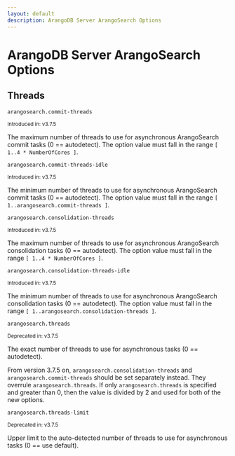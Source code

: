 ```yaml
---
layout: default
description: ArangoDB Server ArangoSearch Options
---
```

# ArangoDB Server ArangoSearch Options

## Threads

`arangosearch.commit-threads`

<small>Introduced in: v3.7.5</small>

The maximum number of threads to use for asynchronous ArangoSearch commit
tasks (0 == autodetect).
The option value must fall in the range `[ 1..4 * NumberOfCores ]`.

`arangosearch.commit-threads-idle`

<small>Introduced in: v3.7.5</small>

The minimum number of threads to use for asynchronous ArangoSearch commit
tasks (0 == autodetect).
The option value must fall in the range `[ 1..arangosearch.commit-threads ]`.

`arangosearch.consolidation-threads`

<small>Introduced in: v3.7.5</small>

The maximum number of threads to use for asynchronous ArangoSearch consolidation
tasks (0 == autodetect).
The option value must fall in the range `[ 1..4 * NumberOfCores ]`.

`arangosearch.consolidation-threads-idle`

<small>Introduced in: v3.7.5</small>

The minimum number of threads to use for asynchronous ArangoSearch consolidation
tasks (0 == autodetect).
The option value must fall in the range `[ 1..arangosearch.consolidation-threads ]`.

`arangosearch.threads`

<small>Deprecated in: v3.7.5</small>

The exact number of threads to use for asynchronous tasks (0 == autodetect).

From version 3.7.5 on, `arangosearch.consolidation-threads` and
`arangosearch.commit-threads` should be set separately instead. They overrule
`arangosearch.threads`. If only `arangosearch.threads` is specified and greater
than 0, then the value is divided by 2 and used for both of the new options.

`arangosearch.threads-limit`

<small>Deprecated in: v3.7.5</small>

Upper limit to the auto-detected number of threads to use for asynchronous
tasks (0 == use default).
